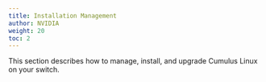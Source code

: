 ```yaml
---
title: Installation Management
author: NVIDIA
weight: 20
toc: 2 
---
```

This section describes how to manage, install, and upgrade Cumulus Linux on your switch.

